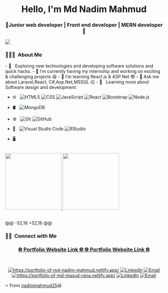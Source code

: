 <h1 align="center"> Hello, I'm Md Nadim Mahmud </h1>
<h3 align="center">🚀Junior web developer | Front end developer | MERN developer 🚀</h3>
<img src="https://yata-apix-a9caea66-ad78-425f-aa08-e292558ebb65.lss.locawebcorp.com.br/b7c7dbff38ae4f419c94ce8d2254b9d9.png" /> 
<h3> 👨🏻‍💻 &nbsp;About Me </h3>
- 🤔 &nbsp; Exploring new technologies and developing software solutions and quick hacks.
- 🔭 I’m currently having my internship and working on exciting & challenging projects 😆
- 🌱 I’m learning React js & ASP.Net 😎
- 💬 Ask me about Laravel,React, C#,Asp.Net,MSSQL 😉
- 🌱 &nbsp; Learning more about Software design and development.


- 🌐 &nbsp;
  ![HTML5](https://img.shields.io/badge/-HTML5-333333?style=flat&logo=HTML5)
  ![CSS](https://img.shields.io/badge/-CSS-333333?style=flat&logo=CSS3&logoColor=1572B6)
  ![JavaScript](https://img.shields.io/badge/-JavaScript-333333?style=flat&logo=javascript)
  ![React](https://img.shields.io/badge/-React-333333?style=flat&logo=react) 
  ![Bootstrap](https://img.shields.io/badge/-Bootstrap-333333?style=flat&logo=bootstrap&logoColor=563D7C)
  ![Node.js](https://img.shields.io/badge/-Node.js-333333?style=flat&logo=node.js)
 
- 🛢 &nbsp;
  ![MongoDB](https://img.shields.io/badge/-MongoDB-333333?style=flat&logo=mongodb)
- ⚙️ &nbsp;
  ![Git](https://img.shields.io/badge/-Git-333333?style=flat&logo=git)
  ![GitHub](https://img.shields.io/badge/-GitHub-333333?style=flat&logo=github)
- 🔧 &nbsp;
  ![Visual Studio Code](https://img.shields.io/badge/-Visual%20Studio%20Code-333333?style=flat&logo=visual-studio-code&logoColor=007ACC)
  ![RStudio](https://img.shields.io/badge/-RStudio-333333?style=flat&logo=rstudio)
- 🖥 &nbsp;
<br/>
<a href="https://github.com/nadimmahmud25">
  <img height="180em" src="https://github-readme-stats.vercel.app/api?username=nadimmahmud25&theme=buefy&show_icons=true" />
  <img height="180em" src="https://github-readme-stats.vercel.app/api/top-langs/?username=nadimmahmud25&theme=buefy&layout=compact" />
</a>
<br/> <br/> 


@@ -52,16 +52,16 @@
<h3> 🤝🏻 &nbsp;Connect with Me </h3>

<h3 align="center">
  <a href="https://portfolio-of-md-nadim-mahmud.netlify.app/" target="_blank"> 🌐 Portfolio Website Link 🌐 </a> 
  <a href="https://portfolio-of-md-nadim-mahmud.netlify.app/" target="_blank" rel="noopener"> 🌐 Portfolio Website Link 🌐 </a> 
</h3>

<br/>

<p align="center">
<a href="https://portfolio-of-md-nadim-mahmud.netlify.app/" target="_blank"><img alt="https://portfolio-of-md-nadim-mahmud.netlify.app/" src="https://img.shields.io/badge/Website-www.adityavsingh.com/-blue?style=flat-square&logo=google-chrome"></a>
<a href="https://www.linkedin.com/in/nadimmahmud25/" target="_blank"><img alt="LinkedIn" src="https://img.shields.io/badge/LinkedIn-nadimmahmud25-blue?style=flat-square&logo=linkedin"></a>
<a href="mailto:nadimmahmudmy@gmail.com" target="_blank"><img alt="Email" src="https://img.shields.io/badge/Email-nadimmahmudmy@gmail.com-blue?style=flat-square&logo=gmail"></a>
<a href="https://portfolio-of-md-nadim-mahmud.netlify.app/" target="_blank" rel="noopener"><img alt="https://portfolio-of-md-masud-rana.netlify.app/" src="https://img.shields.io/badge/Website-www.adityavsingh.com/-blue?style=flat-square&logo=google-chrome"></a>
<a href="https://www.linkedin.com/in/nadimmahmud25/" target="_blank" rel="noopener"><img alt="LinkedIn" src="https://img.shields.io/badge/LinkedIn-nadimmahmud25-blue?style=flat-square&logo=linkedin"></a>
<a href="mailto:nadimmahmudmy@gmail.com" target="_blank" rel="noopener"><img alt="Email" src="https://img.shields.io/badge/Email-nadimmahmudmy@gmail.com-blue?style=flat-square&logo=gmail"></a>
</p>

⭐️ From [nadimmahmud25](https://github.com/nadimmahmud25)😃 